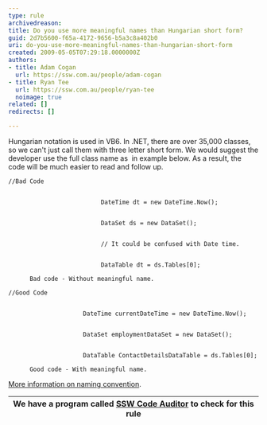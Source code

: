 ```yaml
---
type: rule
archivedreason: 
title: Do you use more meaningful names than Hungarian short form?
guid: 2d7b5600-f65a-4172-9656-b5a3c8a402b0
uri: do-you-use-more-meaningful-names-than-hungarian-short-form
created: 2009-05-05T07:29:18.0000000Z
authors:
- title: Adam Cogan
  url: https://ssw.com.au/people/adam-cogan
- title: Ryan Tee
  url: https://ssw.com.au/people/ryan-tee
  noimage: true
related: []
redirects: []

---
```


Hungarian notation is used in VB6. In .NET, there are over 35,000 classes, so we can't just call them with three letter short form. We would suggest the developer use the full class name as  in example below. As a result, the code will be much easier to read and follow up.   
<!--endintro-->


```
//Bad Code


                          DateTime dt = new DateTime.Now();


                          DataSet ds = new DataSet();


                          // It could be confused with Date time.


                          DataTable dt = ds.Tables[0];
```

          Bad code - Without meaningful name.             

```
//Good Code


                     DateTime currentDateTime = new DateTime.Now();


                     DataSet employmentDataSet = new DataSet();


                     DataTable ContactDetailsDataTable = ds.Tables[0];
```

          Good code - With meaningful name.   
[More information on naming convention](http&#58;//www.ssw.com.au/ssw/Standards/DeveloperDotNet/DotNetStandard_ObjectNaming.aspx).




| We have a program called [SSW Code Auditor](http&#58;//www.ssw.com.au/ssw/CodeAuditor/Default.aspx) to check for this rule |
| --- |
